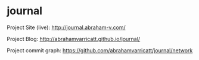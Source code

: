 # journal

Project Site (live): http://journal.abraham-v.com/

Project Blog: http://abrahamvarricatt.github.io/journal/


Project commit graph: https://github.com/abrahamvarricatt/journal/network
